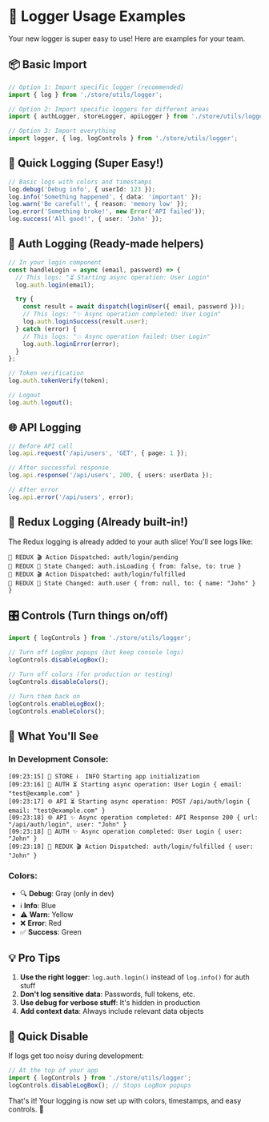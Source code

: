 # 🚀 Logger Usage Examples

Your new logger is super easy to use! Here are examples for your team.

## 📦 Basic Import

```typescript
// Option 1: Import specific logger (recommended)
import { log } from './store/utils/logger';

// Option 2: Import specific loggers for different areas
import { authLogger, storeLogger, apiLogger } from './store/utils/logger';

// Option 3: Import everything
import logger, { log, logControls } from './store/utils/logger';
```

## 🎯 Quick Logging (Super Easy!)

```typescript
// Basic logs with colors and timestamps
log.debug('Debug info', { userId: 123 });
log.info('Something happened', { data: 'important' });
log.warn('Be careful!', { reason: 'memory low' });
log.error('Something broke!', new Error('API failed'));
log.success('All good!', { user: 'John' });
```

## 🔐 Auth Logging (Ready-made helpers)

```typescript
// In your login component
const handleLogin = async (email, password) => {
  // This logs: "⏳ Starting async operation: User Login"
  log.auth.login(email);

  try {
    const result = await dispatch(loginUser({ email, password }));
    // This logs: "✨ Async operation completed: User Login"
    log.auth.loginSuccess(result.user);
  } catch (error) {
    // This logs: "💥 Async operation failed: User Login"
    log.auth.loginError(error);
  }
};

// Token verification
log.auth.tokenVerify(token);

// Logout
log.auth.logout();
```

## 🌐 API Logging

```typescript
// Before API call
log.api.request('/api/users', 'GET', { page: 1 });

// After successful response
log.api.response('/api/users', 200, { users: userData });

// After error
log.api.error('/api/users', error);
```

## 🏪 Redux Logging (Already built-in!)

The Redux logging is already added to your auth slice! You'll see logs like:

```
🏪 REDUX 🎬 Action Dispatched: auth/login/pending
🏪 REDUX 🔄 State Changed: auth.isLoading { from: false, to: true }
🏪 REDUX 🎬 Action Dispatched: auth/login/fulfilled
🏪 REDUX 🔄 State Changed: auth.user { from: null, to: { name: "John" } }
```

## 🎛️ Controls (Turn things on/off)

```typescript
import { logControls } from './store/utils/logger';

// Turn off LogBox popups (but keep console logs)
logControls.disableLogBox();

// Turn off colors (for production or testing)
logControls.disableColors();

// Turn them back on
logControls.enableLogBox();
logControls.enableColors();
```

## 🎨 What You'll See

### In Development Console:
```
[09:23:15] 🏪 STORE ℹ️  INFO Starting app initialization
[09:23:16] 🔐 AUTH ⏳ Starting async operation: User Login { email: "test@example.com" }
[09:23:17] 🌐 API ⏳ Starting async operation: POST /api/auth/login { email: "test@example.com" }
[09:23:18] 🌐 API ✨ Async operation completed: API Response 200 { url: "/api/auth/login", user: "John" }
[09:23:18] 🔐 AUTH ✨ Async operation completed: User Login { user: "John" }
[09:23:18] 🏪 REDUX 🎬 Action Dispatched: auth/login/fulfilled { user: "John" }
```

### Colors:
- 🔍 **Debug**: Gray (only in dev)
- ℹ️ **Info**: Blue
- ⚠️ **Warn**: Yellow
- ❌ **Error**: Red
- ✅ **Success**: Green

## 💡 Pro Tips

1. **Use the right logger**: `log.auth.login()` instead of `log.info()` for auth stuff
2. **Don't log sensitive data**: Passwords, full tokens, etc.
3. **Use debug for verbose stuff**: It's hidden in production
4. **Add context data**: Always include relevant data objects

## 🚫 Quick Disable

If logs get too noisy during development:

```typescript
// At the top of your app
import { logControls } from './store/utils/logger';
logControls.disableLogBox(); // Stops LogBox popups
```

That's it! Your logging is now set up with colors, timestamps, and easy controls. 🎉
